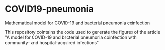 # COVID19-pneumonia
Mathematical model for COVID-19 and bacterial pneumonia coinfection

This repository cointains the code used to generate the figures of the article "A model for COVID-19 and bacterial pneumonia coinfection with community- and hospital-acquired infections".
